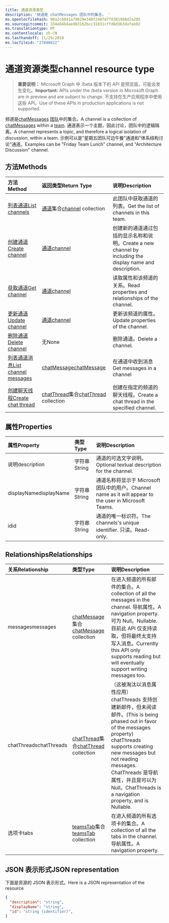 ```yaml
---
title: 通道资源类型
description: '频道是 chatMessages 团队中的集合。 '
ms.openlocfilehash: 90a2c6641a79829e340f2487d7f0381998d2a205
ms.sourcegitcommit: 334e84b4aed63162bcc31831cffd6d363dafee02
ms.translationtype: MT
ms.contentlocale: zh-CN
ms.lasthandoff: 11/29/2018
ms.locfileid: "27048622"
---
```

# <a name="channel-resource-type"></a><span data-ttu-id="67a36-103">通道资源类型</span><span class="sxs-lookup"><span data-stu-id="67a36-103">channel resource type</span></span>

> <span data-ttu-id="67a36-104">**重要说明：** Microsoft Graph 中 /beta 版本下的 API 是预览版，可能会发生变化。</span><span class="sxs-lookup"><span data-stu-id="67a36-104">**Important:** APIs under the /beta version in Microsoft Graph are in preview and are subject to change.</span></span> <span data-ttu-id="67a36-105">不支持在生产应用程序中使用这些 API。</span><span class="sxs-lookup"><span data-stu-id="67a36-105">Use of these APIs in production applications is not supported.</span></span>

<span data-ttu-id="67a36-106">频道是[chatMessages](chatmessage.md) [团队](../resources/team.md)中的集合。</span><span class="sxs-lookup"><span data-stu-id="67a36-106">A channel is a collection of [chatMessages](chatmessage.md) within a [team](../resources/team.md).</span></span> <span data-ttu-id="67a36-107">通道表示一个主题，因此讨论，团队中的逻辑隔离。</span><span class="sxs-lookup"><span data-stu-id="67a36-107">A channel represents a topic, and therefore a logical isolation of discussion, within a team.</span></span> <span data-ttu-id="67a36-108">示例可以是"星期五团队可边午餐"通道和"体系结构讨论"通道。</span><span class="sxs-lookup"><span data-stu-id="67a36-108">Examples can be "Friday Team Lunch" channel, and "Architecture Discussion" channel.</span></span>


## <a name="methods"></a><span data-ttu-id="67a36-109">方法</span><span class="sxs-lookup"><span data-stu-id="67a36-109">Methods</span></span>

| <span data-ttu-id="67a36-110">方法</span><span class="sxs-lookup"><span data-stu-id="67a36-110">Method</span></span>       | <span data-ttu-id="67a36-111">返回类型</span><span class="sxs-lookup"><span data-stu-id="67a36-111">Return Type</span></span>  |<span data-ttu-id="67a36-112">说明</span><span class="sxs-lookup"><span data-stu-id="67a36-112">Description</span></span>|
|:---------------|:--------|:----------|
|[<span data-ttu-id="67a36-113">列表通道</span><span class="sxs-lookup"><span data-stu-id="67a36-113">List channels</span></span>](../api/channel-list.md) | <span data-ttu-id="67a36-114">[通道](channel.md)集合</span><span class="sxs-lookup"><span data-stu-id="67a36-114">[channel](channel.md) collection</span></span> | <span data-ttu-id="67a36-115">此团队中获取通道的列表。</span><span class="sxs-lookup"><span data-stu-id="67a36-115">Get the list of channels in this team.</span></span>|
|[<span data-ttu-id="67a36-116">创建通道</span><span class="sxs-lookup"><span data-stu-id="67a36-116">Create channel</span></span>](../api/channel-post.md) | [<span data-ttu-id="67a36-117">通道</span><span class="sxs-lookup"><span data-stu-id="67a36-117">channel</span></span>](channel.md) | <span data-ttu-id="67a36-118">创建新的通道通过包括的显示名称和说明。</span><span class="sxs-lookup"><span data-stu-id="67a36-118">Create a new channel by including the display name and description.</span></span>|
|[<span data-ttu-id="67a36-119">获取通道</span><span class="sxs-lookup"><span data-stu-id="67a36-119">Get channel</span></span>](../api/channel-get.md) | [<span data-ttu-id="67a36-120">通道</span><span class="sxs-lookup"><span data-stu-id="67a36-120">channel</span></span>](channel.md) | <span data-ttu-id="67a36-121">读取属性和该频道的关系。</span><span class="sxs-lookup"><span data-stu-id="67a36-121">Read properties and relationships of the channel.</span></span>|
|[<span data-ttu-id="67a36-122">更新通道</span><span class="sxs-lookup"><span data-stu-id="67a36-122">Update channel</span></span>](../api/channel-patch.md) | [<span data-ttu-id="67a36-123">通道</span><span class="sxs-lookup"><span data-stu-id="67a36-123">channel</span></span>](channel.md) | <span data-ttu-id="67a36-124">更新该频道的属性。</span><span class="sxs-lookup"><span data-stu-id="67a36-124">Update properties of the channel.</span></span>|
|[<span data-ttu-id="67a36-125">删除通道</span><span class="sxs-lookup"><span data-stu-id="67a36-125">Delete channel</span></span>](../api/channel-delete.md) | <span data-ttu-id="67a36-126">无</span><span class="sxs-lookup"><span data-stu-id="67a36-126">None</span></span> | <span data-ttu-id="67a36-127">删除通道。</span><span class="sxs-lookup"><span data-stu-id="67a36-127">Delete a channel.</span></span>|
|[<span data-ttu-id="67a36-128">列表通道消息</span><span class="sxs-lookup"><span data-stu-id="67a36-128">List channel messages</span></span>](../api/channel-list-messages.md)  | [<span data-ttu-id="67a36-129">chatMessage</span><span class="sxs-lookup"><span data-stu-id="67a36-129">chatMessage</span></span>](../resources/chatmessage.md) | <span data-ttu-id="67a36-130">在通道中收到消息</span><span class="sxs-lookup"><span data-stu-id="67a36-130">Get messages in a channel</span></span> |
|[<span data-ttu-id="67a36-131">创建聊天线程</span><span class="sxs-lookup"><span data-stu-id="67a36-131">Create chat thread</span></span>](../api/channel-post-chatthreads.md) | <span data-ttu-id="67a36-132">[chatThread](chatthread.md)集合</span><span class="sxs-lookup"><span data-stu-id="67a36-132">[chatThread](chatthread.md) collection</span></span>| <span data-ttu-id="67a36-133">创建在指定的频道的聊天线程。</span><span class="sxs-lookup"><span data-stu-id="67a36-133">Create a chat thread in the specified channel.</span></span>|

## <a name="properties"></a><span data-ttu-id="67a36-134">属性</span><span class="sxs-lookup"><span data-stu-id="67a36-134">Properties</span></span>
| <span data-ttu-id="67a36-135">属性</span><span class="sxs-lookup"><span data-stu-id="67a36-135">Property</span></span>     | <span data-ttu-id="67a36-136">类型</span><span class="sxs-lookup"><span data-stu-id="67a36-136">Type</span></span>   |<span data-ttu-id="67a36-137">说明</span><span class="sxs-lookup"><span data-stu-id="67a36-137">Description</span></span>|
|:---------------|:--------|:----------|
|<span data-ttu-id="67a36-138">说明</span><span class="sxs-lookup"><span data-stu-id="67a36-138">description</span></span>|<span data-ttu-id="67a36-139">字符串</span><span class="sxs-lookup"><span data-stu-id="67a36-139">String</span></span>|<span data-ttu-id="67a36-140">通道的可选文字说明。</span><span class="sxs-lookup"><span data-stu-id="67a36-140">Optional textual description for the channel.</span></span>|
|<span data-ttu-id="67a36-141">displayName</span><span class="sxs-lookup"><span data-stu-id="67a36-141">displayName</span></span>|<span data-ttu-id="67a36-142">字符串</span><span class="sxs-lookup"><span data-stu-id="67a36-142">String</span></span>|<span data-ttu-id="67a36-143">通道名称将显示于 Microsoft 团队中的用户。</span><span class="sxs-lookup"><span data-stu-id="67a36-143">Channel name as it will appear to the user in Microsoft Teams.</span></span>|
|<span data-ttu-id="67a36-144">id</span><span class="sxs-lookup"><span data-stu-id="67a36-144">id</span></span>|<span data-ttu-id="67a36-145">字符串</span><span class="sxs-lookup"><span data-stu-id="67a36-145">String</span></span>|<span data-ttu-id="67a36-146">通道的唯一标识符。</span><span class="sxs-lookup"><span data-stu-id="67a36-146">The channels's unique identifier.</span></span> <span data-ttu-id="67a36-147">只读。</span><span class="sxs-lookup"><span data-stu-id="67a36-147">Read-only.</span></span>|

## <a name="relationships"></a><span data-ttu-id="67a36-148">Relationships</span><span class="sxs-lookup"><span data-stu-id="67a36-148">Relationships</span></span>
| <span data-ttu-id="67a36-149">关系</span><span class="sxs-lookup"><span data-stu-id="67a36-149">Relationship</span></span> | <span data-ttu-id="67a36-150">类型</span><span class="sxs-lookup"><span data-stu-id="67a36-150">Type</span></span>   |<span data-ttu-id="67a36-151">说明</span><span class="sxs-lookup"><span data-stu-id="67a36-151">Description</span></span>|
|:---------------|:--------|:----------|
|<span data-ttu-id="67a36-152">messages</span><span class="sxs-lookup"><span data-stu-id="67a36-152">messages</span></span>|<span data-ttu-id="67a36-153">[chatMessage](chatmessage.md)集合</span><span class="sxs-lookup"><span data-stu-id="67a36-153">[chatMessage](chatmessage.md) collection</span></span>|<span data-ttu-id="67a36-154">在进入频道的所有邮件的集合。</span><span class="sxs-lookup"><span data-stu-id="67a36-154">A collection of all the messages in the channel.</span></span> <span data-ttu-id="67a36-155">导航属性。</span><span class="sxs-lookup"><span data-stu-id="67a36-155">A navigation property.</span></span> <span data-ttu-id="67a36-156">可为 Null。</span><span class="sxs-lookup"><span data-stu-id="67a36-156">Nullable.</span></span> <span data-ttu-id="67a36-157">目前此 API 仅支持读取，但将最终太支持写入消息。</span><span class="sxs-lookup"><span data-stu-id="67a36-157">Currently this API only supports reading but will eventually support writing messages too.</span></span>|
|<span data-ttu-id="67a36-158">chatThreads</span><span class="sxs-lookup"><span data-stu-id="67a36-158">chatThreads</span></span>|<span data-ttu-id="67a36-159">[chatThread](chatthread.md)集合</span><span class="sxs-lookup"><span data-stu-id="67a36-159">[chatThread](chatthread.md) collection</span></span>|<span data-ttu-id="67a36-160">（这被淘汰以消息属性应用） chatThreads 支持创建新邮件，但未阅读邮件。</span><span class="sxs-lookup"><span data-stu-id="67a36-160">(This is being phased out in favor of the messages property) chatThreads supports creating new messages but not reading messages.</span></span> <span data-ttu-id="67a36-161">ChatThreads 是导航属性，并且是可以为 Null。</span><span class="sxs-lookup"><span data-stu-id="67a36-161">ChatThreads is a navigation property, and is Nullable.</span></span>|
|<span data-ttu-id="67a36-162">选项卡</span><span class="sxs-lookup"><span data-stu-id="67a36-162">tabs</span></span>|<span data-ttu-id="67a36-163">[teamsTab](../resources/teamstab.md)集合</span><span class="sxs-lookup"><span data-stu-id="67a36-163">[teamsTab](../resources/teamstab.md) collection</span></span>|<span data-ttu-id="67a36-164">在进入频道的所有选项卡的集合。</span><span class="sxs-lookup"><span data-stu-id="67a36-164">A collection of all the tabs in the channel.</span></span> <span data-ttu-id="67a36-165">导航属性。</span><span class="sxs-lookup"><span data-stu-id="67a36-165">A navigation property.</span></span>|


## <a name="json-representation"></a><span data-ttu-id="67a36-166">JSON 表示形式</span><span class="sxs-lookup"><span data-stu-id="67a36-166">JSON representation</span></span>

<span data-ttu-id="67a36-167">下面是资源的 JSON 表示形式。</span><span class="sxs-lookup"><span data-stu-id="67a36-167">Here is a JSON representation of the resource</span></span>

<!-- {
  "blockType": "resource",
  "optionalProperties": [
    "chatthreads"
  ],
  "keyProperty": "id",
  "@odata.type": "microsoft.graph.channel"
}-->

```json
{
  "description": "string",
  "displayName": "string",
  "id": "string (identifier)",
}

```


<!-- uuid: 8fcb5dbc-d5aa-4681-8e31-b001d5168d79
2015-10-25 14:57:30 UTC -->
<!-- {
  "type": "#page.annotation",
  "description": "channel resource",
  "keywords": "",
  "section": "documentation",
  "tocPath": ""
}-->

